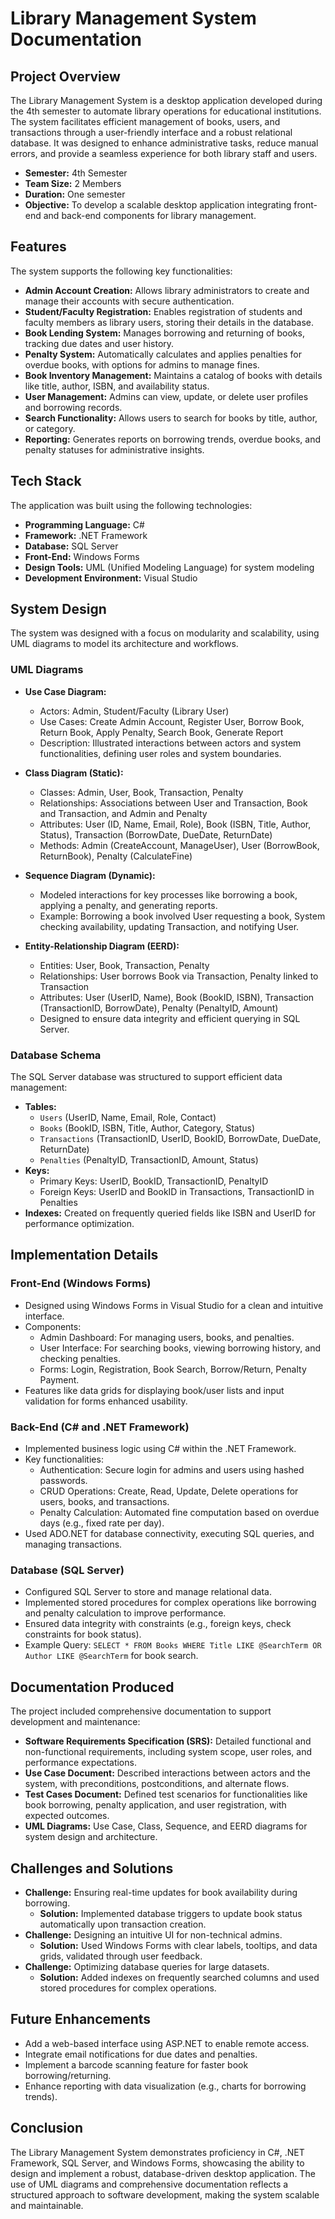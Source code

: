 # Library Management System Documentation

## Project Overview
The Library Management System is a desktop application developed during the 4th semester to automate library operations for educational institutions. The system facilitates efficient management of books, users, and transactions through a user-friendly interface and a robust relational database. It was designed to enhance administrative tasks, reduce manual errors, and provide a seamless experience for both library staff and users.

- **Semester:** 4th Semester
- **Team Size:** 2 Members
- **Duration:** One semester
- **Objective:** To develop a scalable desktop application integrating front-end and back-end components for library management.

## Features
The system supports the following key functionalities:
- **Admin Account Creation:** Allows library administrators to create and manage their accounts with secure authentication.
- **Student/Faculty Registration:** Enables registration of students and faculty members as library users, storing their details in the database.
- **Book Lending System:** Manages borrowing and returning of books, tracking due dates and user history.
- **Penalty System:** Automatically calculates and applies penalties for overdue books, with options for admins to manage fines.
- **Book Inventory Management:** Maintains a catalog of books with details like title, author, ISBN, and availability status.
- **User Management:** Admins can view, update, or delete user profiles and borrowing records.
- **Search Functionality:** Allows users to search for books by title, author, or category.
- **Reporting:** Generates reports on borrowing trends, overdue books, and penalty statuses for administrative insights.

## Tech Stack
The application was built using the following technologies:
- **Programming Language:** C#
- **Framework:** .NET Framework
- **Database:** SQL Server
- **Front-End:** Windows Forms
- **Design Tools:** UML (Unified Modeling Language) for system modeling
- **Development Environment:** Visual Studio

## System Design
The system was designed with a focus on modularity and scalability, using UML diagrams to model its architecture and workflows.

### UML Diagrams
- **Use Case Diagram:**
  - Actors: Admin, Student/Faculty (Library User)
  - Use Cases: Create Admin Account, Register User, Borrow Book, Return Book, Apply Penalty, Search Book, Generate Report
  - Description: Illustrated interactions between actors and system functionalities, defining user roles and system boundaries.

- **Class Diagram (Static):**
  - Classes: Admin, User, Book, Transaction, Penalty
  - Relationships: Associations between User and Transaction, Book and Transaction, and Admin and Penalty
  - Attributes: User (ID, Name, Email, Role), Book (ISBN, Title, Author, Status), Transaction (BorrowDate, DueDate, ReturnDate)
  - Methods: Admin (CreateAccount, ManageUser), User (BorrowBook, ReturnBook), Penalty (CalculateFine)

- **Sequence Diagram (Dynamic):**
  - Modeled interactions for key processes like borrowing a book, applying a penalty, and generating reports.
  - Example: Borrowing a book involved User requesting a book, System checking availability, updating Transaction, and notifying User.

- **Entity-Relationship Diagram (EERD):**
  - Entities: User, Book, Transaction, Penalty
  - Relationships: User borrows Book via Transaction, Penalty linked to Transaction
  - Attributes: User (UserID, Name), Book (BookID, ISBN), Transaction (TransactionID, BorrowDate), Penalty (PenaltyID, Amount)
  - Designed to ensure data integrity and efficient querying in SQL Server.

### Database Schema
The SQL Server database was structured to support efficient data management:
- **Tables:**
  - `Users` (UserID, Name, Email, Role, Contact)
  - `Books` (BookID, ISBN, Title, Author, Category, Status)
  - `Transactions` (TransactionID, UserID, BookID, BorrowDate, DueDate, ReturnDate)
  - `Penalties` (PenaltyID, TransactionID, Amount, Status)
- **Keys:**
  - Primary Keys: UserID, BookID, TransactionID, PenaltyID
  - Foreign Keys: UserID and BookID in Transactions, TransactionID in Penalties
- **Indexes:** Created on frequently queried fields like ISBN and UserID for performance optimization.

## Implementation Details
### Front-End (Windows Forms)
- Designed using Windows Forms in Visual Studio for a clean and intuitive interface.
- Components:
  - Admin Dashboard: For managing users, books, and penalties.
  - User Interface: For searching books, viewing borrowing history, and checking penalties.
  - Forms: Login, Registration, Book Search, Borrow/Return, Penalty Payment.
- Features like data grids for displaying book/user lists and input validation for forms enhanced usability.

### Back-End (C# and .NET Framework)
- Implemented business logic using C# within the .NET Framework.
- Key functionalities:
  - Authentication: Secure login for admins and users using hashed passwords.
  - CRUD Operations: Create, Read, Update, Delete operations for users, books, and transactions.
  - Penalty Calculation: Automated fine computation based on overdue days (e.g., fixed rate per day).
- Used ADO.NET for database connectivity, executing SQL queries, and managing transactions.

### Database (SQL Server)
- Configured SQL Server to store and manage relational data.
- Implemented stored procedures for complex operations like borrowing and penalty calculation to improve performance.
- Ensured data integrity with constraints (e.g., foreign keys, check constraints for book status).
- Example Query: `SELECT * FROM Books WHERE Title LIKE @SearchTerm OR Author LIKE @SearchTerm` for book search.

## Documentation Produced
The project included comprehensive documentation to support development and maintenance:
- **Software Requirements Specification (SRS):** Detailed functional and non-functional requirements, including system scope, user roles, and performance expectations.
- **Use Case Document:** Described interactions between actors and the system, with preconditions, postconditions, and alternate flows.
- **Test Cases Document:** Defined test scenarios for functionalities like book borrowing, penalty application, and user registration, with expected outcomes.
- **UML Diagrams:** Use Case, Class, Sequence, and EERD diagrams for system design and architecture.

## Challenges and Solutions
- **Challenge:** Ensuring real-time updates for book availability during borrowing.
  - **Solution:** Implemented database triggers to update book status automatically upon transaction creation.
- **Challenge:** Designing an intuitive UI for non-technical admins.
  - **Solution:** Used Windows Forms with clear labels, tooltips, and data grids, validated through user feedback.
- **Challenge:** Optimizing database queries for large datasets.
  - **Solution:** Added indexes on frequently searched columns and used stored procedures for complex operations.

## Future Enhancements
- Add a web-based interface using ASP.NET to enable remote access.
- Integrate email notifications for due dates and penalties.
- Implement a barcode scanning feature for faster book borrowing/returning.
- Enhance reporting with data visualization (e.g., charts for borrowing trends).

## Conclusion

The Library Management System demonstrates proficiency in C#, .NET Framework, SQL Server, and Windows Forms, showcasing the ability to design and implement a robust, database-driven desktop application. The use of UML diagrams and comprehensive documentation reflects a structured approach to software development, making the system scalable and maintainable.

